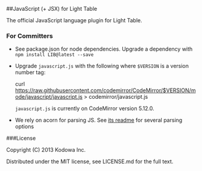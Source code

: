 ##JavaScript (+ JSX) for Light Table

The official JavaScript language plugin for Light Table.

### For Committers

* See package.json for node dependencies. Upgrade a dependency with `npm install LIB@latest --save`
* Upgrade `javascript.js` with the following where `$VERSION` is a version number tag:

    curl https://raw.githubusercontent.com/codemirror/CodeMirror/$VERSION/mode/javascript/javascript.js > codemirror/javascript.js

  `javascript.js` is currently on CodeMirror version 5.12.0.
* We rely on acorn for parsing JS. See [its readme](https://github.com/ternjs/acorn#main-parser) for
  several parsing options

###License

Copyright (C) 2013 Kodowa Inc.

Distributed under the MIT license, see LICENSE.md for the full text.
